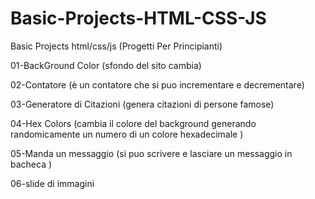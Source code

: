 # Basic-Projects-HTML-CSS-JS
Basic Projects html/css/js (Progetti Per Principianti)

01-BackGround Color (sfondo del sito cambia)

02-Contatore (è un contatore che si puo incrementare e decrementare)

03-Generatore di Citazioni (genera citazioni di persone famose)

04-Hex Colors (cambia il colore del background generando randomicamente un numero di un colore hexadecimale )

05-Manda un messaggio (si puo scrivere e lasciare un messaggio in bacheca )

06-slide di immagini 

